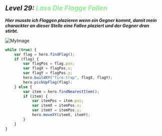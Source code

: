 ## ***Level 29:***  <span style="color: lightgreen">***Lass Die Flagge Fallen***

***Hier musste ich Flaggen plazieren wenn ein Gegner kommt, damit mein charackter an dieser Stelle eine Fallee plaziert und der Gegner dran stirbt.***

![MyImage](<Welt 2 Level 29.png>)

```Javascript
while (true) {
    var flag = hero.findFlag();
    if (flag) {
        var flagPos = flag.pos;
        var flagX = flagPos.x;
        var flagY = flagPos.y;
        hero.buildXY("fire-trap", flagX, flagY);
        hero.pickUpFlag(flag);
    } else {
        var item = hero.findNearestItem();
        if (item) {
            var itemPos = item.pos;
            var itemX = itemPos.x;
            var itemY = itemPos.y;
            hero.moveXY(itemX, itemY);
        }
    }
}
```